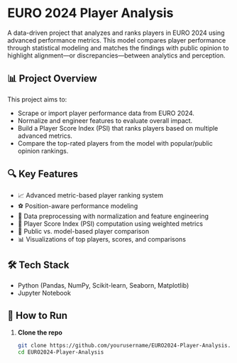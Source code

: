 # EURO 2024 Player Analysis

A data-driven project that analyzes and ranks players in EURO 2024 using advanced performance metrics. This model compares player performance through statistical modeling and matches the findings with public opinion to highlight alignment—or discrepancies—between analytics and perception.

## 📊 Project Overview

This project aims to:

- Scrape or import player performance data from EURO 2024.
- Normalize and engineer features to evaluate overall impact.
- Build a Player Score Index (PSI) that ranks players based on multiple advanced metrics.
- Compare the top-rated players from the model with popular/public opinion rankings.

## 🔍 Key Features

- 📈 Advanced metric-based player ranking system
- ⚽ Position-aware performance modeling
- 🧠 Data preprocessing with normalization and feature engineering
- 🤖 Player Score Index (PSI) computation using weighted metrics
- 🧪 Public vs. model-based player comparison
- 📊 Visualizations of top players, scores, and comparisons

## 🛠️ Tech Stack

- Python (Pandas, NumPy, Scikit-learn, Seaborn, Matplotlib)
- Jupyter Notebook

## 🚀 How to Run

1. **Clone the repo**  
   ```bash
   git clone https://github.com/yourusername/EURO2024-Player-Analysis.git
   cd EURO2024-Player-Analysis
